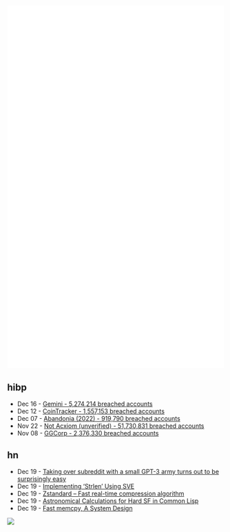 ![Metrics](https://raw.githubusercontent.com/phixion/phixion/master/metrics.svg)

## hibp

<!--
for https://github.com/phixion/phixion/blob/main/.github/workflows/feeds.yml
-->
<!--START_SECTION:haveibeenpwnd-->
- Dec 16 - [Gemini - 5,274,214 breached accounts](https://haveibeenpwned.com/PwnedWebsites#Gemini)
- Dec 12 - [CoinTracker - 1,557,153 breached accounts](https://haveibeenpwned.com/PwnedWebsites#CoinTracker)
- Dec 07 - [Abandonia (2022) - 919,790 breached accounts](https://haveibeenpwned.com/PwnedWebsites#Abandonia2022)
- Nov 22 - [Not Acxiom (unverified) - 51,730,831 breached accounts](https://haveibeenpwned.com/PwnedWebsites#NotAcxiom)
- Nov 08 - [GGCorp - 2,376,330 breached accounts](https://haveibeenpwned.com/PwnedWebsites#GGCorp)
<!--END_SECTION:haveibeenpwnd-->

## hn

<!--
for https://github.com/phixion/phixion/blob/main/.github/workflows/feeds.yml
-->
<!--START_SECTION:hn-->
- Dec 19 - [Taking over subreddit with a small GPT-3 army turns out to be surprisingly easy](https://old.reddit.com/r/singularity/comments/wa9enf/it_took_me_1_day_to_create_a_program_using_gpt3/)
- Dec 19 - [Implementing ‘Strlen’ Using SVE](https://lemire.me/blog/2022/12/19/implementing-strlen-using-sve/)
- Dec 19 - [Zstandard – Fast real-time compression algorithm](https://github.com/facebook/zstd)
- Dec 19 - [Astronomical Calculations for Hard SF in Common Lisp](https://borretti.me/article/astronomical-calculations-for-hard-sf-common-lisp)
- Dec 19 - [Fast memcpy, A System Design](https://www.sigarch.org/fast-memcpy-a-system-design/)
<!--END_SECTION:hn-->

<!--
for https://yhype.me
-->
![](https://hit.yhype.me/github/profile?user_id=13013670)

